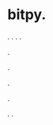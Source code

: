 # bitpy.
.
.
.
.












.






















































.
























.



























.

















































































.
.
